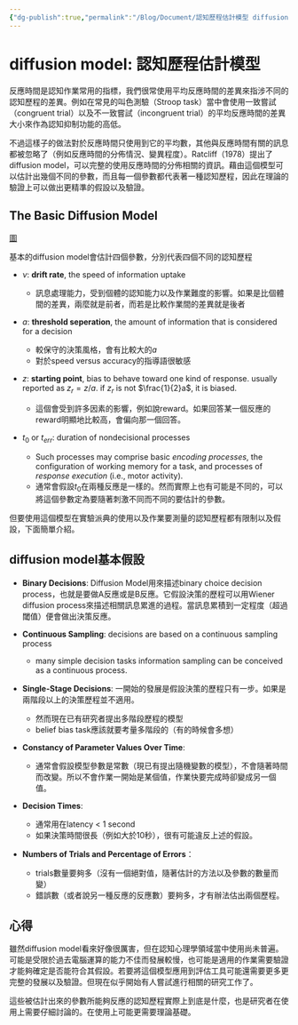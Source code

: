 ```yaml
---
{"dg-publish":true,"permalink":"/Blog/Document/認知歷程估計模型 diffusion model/","title":"認知歷程估計模型 diffusion model","tags":["blog","psychology","method","guideline"]}
---
```



# diffusion model: 認知歷程估計模型

反應時間是認知作業常用的指標，我們很常使用平均反應時間的差異來指涉不同的認知歷程的差異。例如在常見的叫色測驗（Stroop task）當中會使用一致嘗試（congruent trial）以及不一致嘗試（incongruent trial）的平均反應時間的差異大小來作為認知抑制功能的高低。

不過這樣子的做法對於反應時間只使用到它的平均數，其他與反應時間有關的訊息都被忽略了（例如反應時間的分佈情況、變異程度）。Ratcliff（1978）提出了diffusion model，可以完整的使用反應時間的分佈相關的資訊。藉由這個模型可以估計出幾個不同的參數，而且每一個參數都代表著一種認知歷程，因此在理論的驗證上可以做出更精準的假設以及驗證。

## The Basic Diffusion Model

[圖](obsidian://open?vault=Ju%20note&file=review%20works%2Fdiffusion%20model%2Fimage-20211203144707515.png)

基本的diffusion model會估計四個參數，分別代表四個不同的認知歷程

- $\nu$: **drift rate**, the speed of information uptake
  - 訊息處理能力，受到個體的認知能力以及作業難度的影響。如果是比個體間的差異，兩麼就是前者，而若是比較作業間的差異就是後者

- $a$: **threshold seperation**, the amount of information that is considered for a decision
  - 較保守的決策風格，會有比較大的$a$
  - 對於speed versus accuracy的指導語很敏感

- $z$: **starting point**, bias to behave toward one kind of response. usually reported as $z_r = z/a$. if $z_r$ is not $\frac{1}{2}a$, it is biased.
  - 這個會受到許多因素的影響，例如說reward。如果回答某一個反應的reward明顯地比較高，會偏向那一個回答。

- $t_0$ or $t_{err}$: duration of nondecisional processes
  - Such processes may comprise basic *encoding processes*, the configuration of working memory for a task, and processes of *response execution* (i.e., motor activity).
  - 通常會假設$t_0$在兩種反應是一樣的。然而實際上也有可能是不同的，可以將這個參數定為要隨著刺激不同而不同的要估計的參數。

但要使用這個模型在實驗派典的使用以及作業要測量的認知歷程都有限制以及假設，下面簡單介紹。

## diffusion model基本假設

- **Binary Decisions**: Diffusion Model用來描述binary choice decision process，也就是要做A反應或是B反應。它假設決策的歷程可以用Wiener diffusion process來描述相關訊息累進的過程。當訊息累積到一定程度（超過閾值）便會做出決策反應。

- **Continuous Sampling**: decisions are based on a continuous sampling process
	- many simple decision tasks information sampling can be conceived as a continuous process.
- **Single-Stage Decisions**: 一開始的發展是假設決策的歷程只有一步。如果是兩階段以上的決策歷程並不適用。
	- 然而現在已有研究者提出多階段歷程的模型
	- belief bias task應該就要考量多階段的（有的時候會多想）
- **Constancy of Parameter Values Over Time**:
	- 通常會假設模型參數是常數（現已有提出隨機變數的模型），不會隨著時間而改變。所以不會作業一開始是某個值，作業快要完成時卻變成另一個值。
- **Decision Times**:
	- 通常用在latency < 1 second
	- 如果決策時間很長（例如大於10秒），很有可能違反上述的假設。 
- **Numbers of Trials and Percentage of Errors**：
	- trials數量要夠多（沒有一個絕對值，隨著估計的方法以及參數的數量而變）
	- 錯誤數（或者說另一種反應的反應數）要夠多，才有辦法估出兩個歷程。


## 心得

雖然diffusion model看來好像很厲害，但在認知心理學領域當中使用尚未普遍。可能是受限於過去電腦運算的能力不佳而發展較慢，也可能是適用的作業需要驗證才能夠確定是否能符合其假設。若要將這個模型應用到評估工具可能還需要更多更完整的發展以及驗證。但現在似乎開始有人嘗試進行相關的研究工作了。

這些被估計出來的參數所能夠反應的認知歷程實際上到底是什麼，也是研究者在使用上需要仔細討論的。在使用上可能更需要理論基礎。